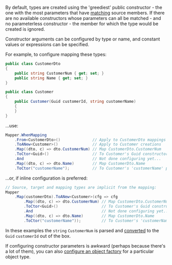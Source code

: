 By default, types are created using the 'greediest' public constructor - the one with the most parameters that have [matching](/Member-Matching) source members. If there are no available constructors whose parameters can all be matched - and no parameterless constructor - the member for which the type would be created is ignored.

Constructor arguments can be configured by type or name, and constant values or expressions can be specified. 

For example, to configure mapping these types:

```cs
public class CustomerDto
{
    public string CustomerNum { get; set; }
    public string Name { get; set; }
}

public class Customer
{
    public Customer(Guid customerId, string customerName)
    {
    }
}
```

...use:

```cs
Mapper.WhenMapping
    .From<CustomerDto>()              // Apply to CustomerDto mappings
    .ToANew<Customer>()               // Apply to Customer creations
    .Map((dto, c) => dto.CustomerNum) // Map CustomerDto.CustomerNum
    .ToCtor<Guid>()                   // To Customer's Guid constructor param
    .And                              // Not done configuring yet...
    .Map((dto, c) => dto.Name)        // Map CustomerDto.Name
    .ToCtor("customerName");          // To Customer's 'customerName' param
```

...or, if inline configuration is preferred:

```cs
// Source, target and mapping types are implicit from the mapping:
Mapper
    .Map(customerDto).ToANew<Customer>(cfg => cfg
        .Map((dto, c) => dto.CustomerNum) // Map CustomerDto.CustomerNum
        .ToCtor<Guid>()                   // To Customer's Guid constructor param
        .And                              // Not done configuring yet...
        .Map((dto, c) => dto.Name)        // Map CustomerDto.Name
        .ToCtor("customerName"));         // To Customer's 'customerName' param
```

In these examples the `string` `CustomerNum` is parsed and [converted](/Type-Conversion) to the `Guid` `customerId` out of the box.

If configuring constructor parameters is awkward (perhaps because there's a lot of them), you can also [configure an object factory](/configuration/Object-Construction) for a particular object type.